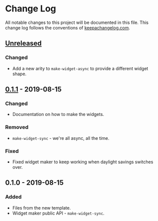 # Change Log
All notable changes to this project will be documented in this file. This change log follows the conventions of [keepachangelog.com](http://keepachangelog.com/).

## [Unreleased]
### Changed
- Add a new arity to `make-widget-async` to provide a different widget shape.

## [0.1.1] - 2019-08-15
### Changed
- Documentation on how to make the widgets.

### Removed
- `make-widget-sync` - we're all async, all the time.

### Fixed
- Fixed widget maker to keep working when daylight savings switches over.

## 0.1.0 - 2019-08-15
### Added
- Files from the new template.
- Widget maker public API - `make-widget-sync`.

[Unreleased]: https://github.com/your-name/retail-os/compare/0.1.1...HEAD
[0.1.1]: https://github.com/your-name/retail-os/compare/0.1.0...0.1.1
